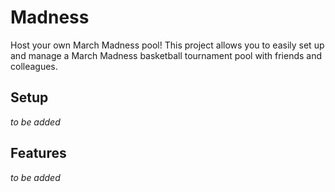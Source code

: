 # Madness

Host your own March Madness pool! This project allows you to easily set up and manage a March Madness basketball tournament pool with friends and colleagues.

## Setup

*to be added*

## Features

*to be added*